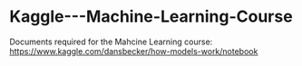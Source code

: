 # Kaggle---Machine-Learning-Course
Documents required for the Mahcine Learning course: https://www.kaggle.com/dansbecker/how-models-work/notebook
